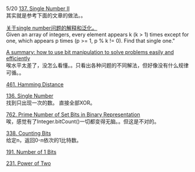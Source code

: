 5/20 [137. Single Number II](https://leetcode.com/problems/single-number-ii/description/)<br>
其实就是参考下面的文章的做法。。

[关于single number问题的解释和泛化。](https://leetcode.com/problems/single-number-ii/discuss/43295/Detailed-explanation-and-generalization-of-the-bitwise-operation-method-for-single-numbers)<br>
Given an array of integers, every element appears k (k > 1) times except for one, which appears p times (p >= 1, p % k != 0). Find that single one."<br>

[A summary: how to use bit manipulation to solve problems easily and efficiently](https://leetcode.com/problems/sum-of-two-integers/discuss/84278/A-summary:-how-to-use-bit-manipulation-to-solve-problems-easily-and-efficiently)<br>
唉水平太差了，没怎么看懂。。只看出各种问题的不同解法，但好像没有什么规律可循。。

[461. Hamming Distance](https://leetcode.com/problems/hamming-distance/description/)<br>

[136. Single Number](https://leetcode.com/problems/single-number/description/)<br>
找到只出现一次的数。
直接全部XOR。

[762. Prime Number of Set Bits in Binary Representation](https://leetcode.com/problems/prime-number-of-set-bits-in-binary-representation/description/)<br>
唉，感觉有了Integer.bitCount()一切都变得无脑。。但这是不对的。

[338. Counting Bits](https://leetcode.com/problems/counting-bits/description/)<br>
给定n，返回0-n依次的1比特数。

[191. Number of 1 Bits](https://leetcode.com/problems/number-of-1-bits/description/)<br>

[231. Power of Two](https://leetcode.com/problems/power-of-two/description/)<br>

